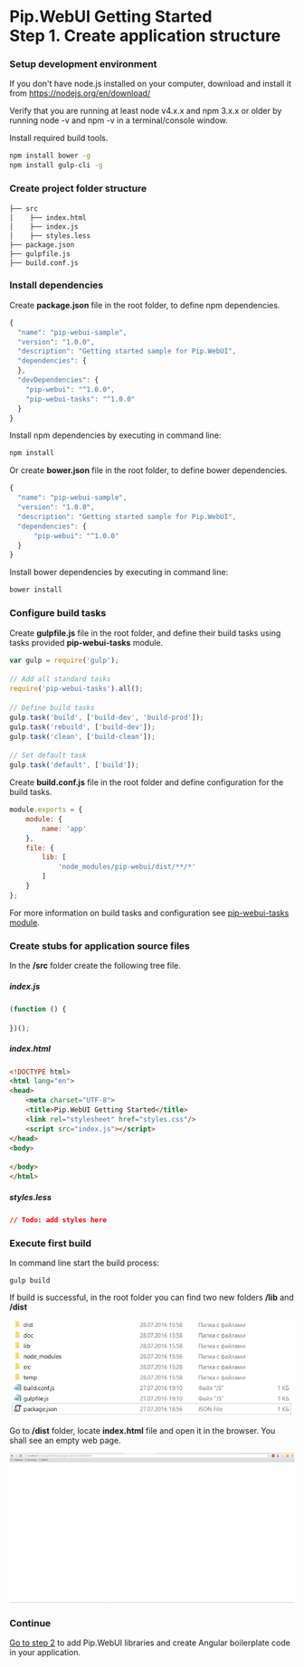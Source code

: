 # Pip.WebUI Getting Started <br/> Step 1. Create application structure

### Setup development environment

If you don't have node.js installed on your computer, download and install it from https://nodejs.org/en/download/

Verify that you are running at least node v4.x.x and npm 3.x.x or older by running node -v and npm -v in a terminal/console window.

Install required build tools.
```bash
npm install bower -g
npm install gulp-cli -g
```

### Create project folder structure

```
├── src
│    ├── index.html
│    ├── index.js
│    ├── styles.less
├── package.json
├── gulpfile.js
├── build.conf.js
```

### Install dependencies

Create **package.json** file in the root folder, to define npm dependencies.

```javascript
{
  "name": "pip-webui-sample",
  "version": "1.0.0",
  "description": "Getting started sample for Pip.WebUI",
  "dependencies": {
  },
  "devDependencies": {
    "pip-webui": "^1.0.0",
    "pip-webui-tasks": "^1.0.0"
  }
}

```

Install npm dependencies by executing in command line:
```bash
npm install
```

Or create **bower.json** file in the root folder, to define bower dependencies.

```javascript
{
  "name": "pip-webui-sample",
  "version": "1.0.0",
  "description": "Getting started sample for Pip.WebUI",
  "dependencies": {
      "pip-webui": "^1.0.0"
  }
}

```

Install bower dependencies by executing in command line:
```bash
bower install
```

### Configure build tasks 

Create **gulpfile.js** file in the root folder, and define their build tasks using tasks provided **pip-webui-tasks** module.

```javascript
var gulp = require('gulp');

// Add all standard tasks    
require('pip-webui-tasks').all();

// Define build tasks        
gulp.task('build', ['build-dev', 'build-prod']);
gulp.task('rebuild', ['build-dev']);
gulp.task('clean', ['build-clean']);

// Set default task
gulp.task('default', ['build']);
```

Create **build.conf.js** file in the root folder and define configuration for the build tasks.

```javascript
module.exports = {
    module: {
        name: 'app'
    },
    file: {
        lib: [
            'node_modules/pip-webui/dist/**/*'
        ]
    }
};
```

For more information on build tasks and configuration see [pip-webui-tasks module](https://github.com/pip-webui/pip-webui-tasks).

### Create stubs for application source files

In the **/src** folder create the following tree file.

##### index.js
```javascript
(function () {
    
})();
```

##### index.html
```html
<!DOCTYPE html>
<html lang="en">
<head>
    <meta charset="UTF-8">
    <title>Pip.WebUI Getting Started</title>
    <link rel="stylesheet" href="styles.css"/>
    <script src="index.js"></script>
</head>
<body>

</body>
</html>
```

##### styles.less
```css
// Todo: add styles here
```

### Execute first build

In command line start the build process:
```
gulp build
```

If build is successful, in the root folder you can find two new folders **/lib** and **/dist**

![Result structure](artifacts/result_structure.png)

Go to **/dist** folder, locate **index.html** file and open it in the browser.  You shall see an empty web page.

![Empty web page](artifacts/empty_screen.png)

### Continue

[Go to step 2](https://github.com/pip-webui/pip-webui-sample/blob/master/step2/) to add Pip.WebUI libraries and create Angular boilerplate code in your application.
